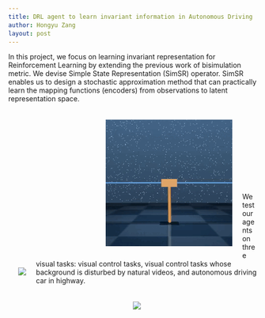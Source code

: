 ```yaml
---
title: DRL agent to learn invariant information in Autonomous Driving
author: Hongyu Zang
layout: post
---
```

<!-- 日期可能需要改一下 -->
<div class="container">
	<p>In this project, we focus on learning invariant representation for Reinforcement Learning by extending the previous work of bisimulation metric. We devise Simple State Representation (SimSR) operator. SimSR enables us to design a stochastic approximation method that can practically learn the mapping functions (encoders) from observations to latent representation space.</p>
	<div style="float:left;border:solid 1px 000;margin:20px;">&nbsp;&nbsp;&nbsp;&nbsp;&nbsp;&nbsp;&nbsp;&nbsp;&nbsp;&nbsp;&nbsp;&nbsp;&nbsp;&nbsp;&nbsp;&nbsp;&nbsp;&nbsp;&nbsp;&nbsp;&nbsp;&nbsp;&nbsp;&nbsp;&nbsp;&nbsp;&nbsp;&nbsp;&nbsp;&nbsp;&nbsp;&nbsp;&nbsp;&nbsp;&nbsp;&nbsp;&nbsp;&nbsp;&nbsp;&nbsp;&nbsp;&nbsp;&nbsp;&nbsp;&nbsp;<img src="/assets/images/research/cartpole_swingup.gif"></div>
	<div style="float:left;border:solid 1px 000;margin:20px;"><img src="/assets/images/research/walker_walk.gif"></div>
	<br><br><br><br><br><br><br><br><br>
	<p>We test our agents on three visual tasks: visual control tasks, visual control tasks whose background is disturbed by natural videos, and autonomous driving car in highway.</p>
</div>

<div style="float:left;border:solid 1px 000;margin:20px;">&nbsp;&nbsp;&nbsp;&nbsp;&nbsp;&nbsp;&nbsp;&nbsp;&nbsp;&nbsp;&nbsp;&nbsp;&nbsp;&nbsp;&nbsp;&nbsp;&nbsp;&nbsp;&nbsp;&nbsp;&nbsp;&nbsp;&nbsp;&nbsp;&nbsp;&nbsp;&nbsp;&nbsp;&nbsp;&nbsp;&nbsp;&nbsp;&nbsp;&nbsp;&nbsp;&nbsp;&nbsp;&nbsp;&nbsp;&nbsp;&nbsp;&nbsp;&nbsp;&nbsp;&nbsp;&nbsp;&nbsp;&nbsp;&nbsp;&nbsp;&nbsp;&nbsp;&nbsp;&nbsp;&nbsp;&nbsp;&nbsp;&nbsp;&nbsp;<img src="/assets/images/research/car-small.gif"></div>
<div style="float:none;clear:both;"></div>